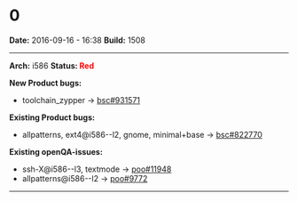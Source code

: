 # 0


**Date:** 2016-09-16 - 16:38
**Build:** 1508

<hr>

**Arch:** i586
**Status: <font color="red">Red</font>**

**New Product bugs:**

* toolchain_zypper -> [bsc#931571](https://bugzilla.opensuse.org/show_bug.cgi?id=931571)


**Existing Product bugs:**

* allpatterns, ext4@i586--l2, gnome, minimal+base -> [bsc#822770](https://bugzilla.opensuse.org/show_bug.cgi?id=822770)


**Existing openQA-issues:**

* ssh-X@i586--l3, textmode -> [poo#11948](https://progress.opensuse.org/issues/11948)
* allpatterns@i586--l2 -> [poo#9772](https://progress.opensuse.org/issues/9772)



---
